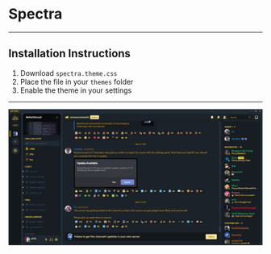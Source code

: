 # Spectra
---
## Installation Instructions ##
1. Download ``spectra.theme.css``
2. Place the file in your ``themes`` folder
3. Enable the theme in your settings
---
![Example](/assets/Template.png)
